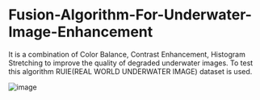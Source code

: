 # Fusion-Algorithm-For-Underwater-Image-Enhancement
It is a combination of Color Balance, Contrast Enhancement, Histogram Stretching to improve the quality of degraded underwater images.
To test this algorithm RUIE(REAL WORLD UNDERWATER IMAGE) dataset is used.

![image](https://github.com/Ardenus555/Fusion-Algorithm-For-Underwater-Image-Enhancement/assets/82010561/625d814b-cee3-4072-9776-4fd5b26ceb0c)
